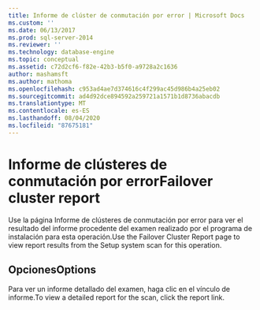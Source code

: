 ```yaml
---
title: Informe de clúster de conmutación por error | Microsoft Docs
ms.custom: ''
ms.date: 06/13/2017
ms.prod: sql-server-2014
ms.reviewer: ''
ms.technology: database-engine
ms.topic: conceptual
ms.assetid: c72d2cf6-f82e-42b3-b5f0-a9728a2c1636
author: mashamsft
ms.author: mathoma
ms.openlocfilehash: c953ad4ae7d374616c4f299ac45d986b4a25eb02
ms.sourcegitcommit: ad4d92dce894592a259721a1571b1d8736abacdb
ms.translationtype: MT
ms.contentlocale: es-ES
ms.lasthandoff: 08/04/2020
ms.locfileid: "87675181"
---
```

# <a name="failover-cluster-report"></a><span data-ttu-id="fba79-102">Informe de clústeres de conmutación por error</span><span class="sxs-lookup"><span data-stu-id="fba79-102">Failover cluster report</span></span>
  <span data-ttu-id="fba79-103">Use la página Informe de clústeres de conmutación por error para ver el resultado del informe procedente del examen realizado por el programa de instalación para esta operación.</span><span class="sxs-lookup"><span data-stu-id="fba79-103">Use the Failover Cluster Report page to view report results from the Setup system scan for this operation.</span></span>  
  
## <a name="options"></a><span data-ttu-id="fba79-104">Opciones</span><span class="sxs-lookup"><span data-stu-id="fba79-104">Options</span></span>  
 <span data-ttu-id="fba79-105">Para ver un informe detallado del examen, haga clic en el vínculo de informe.</span><span class="sxs-lookup"><span data-stu-id="fba79-105">To view a detailed report for the scan, click the report link.</span></span>  
  
  
